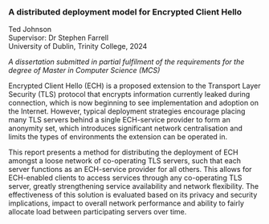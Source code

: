 ### A distributed deployment model for Encrypted Client Hello

Ted Johnson\
Supervisor: Dr Stephen Farrell\
University of Dublin, Trinity College, 2024

*A dissertation submitted in partial fulfilment of the requirements for the degree of Master in Computer Science (MCS)*

Encrypted Client Hello (ECH) is a proposed extension to the Transport Layer Security (TLS) protocol that encrypts information currently leaked during connection, which is now beginning to see implementation and adoption on the Internet. However, typical deployment strategies encourage placing many TLS servers behind a single ECH-service provider to form an anonymity set, which introduces significant network centralisation and limits the types of environments the extension can be operated in.

This report presents a method for distributing the deployment of ECH amongst a loose network of co-operating TLS servers, such that each server functions as an ECH-service provider for all others. This allows for ECH-enabled clients to access services through any co-operating TLS server, greatly strengthening service availability and network flexibility. The effectiveness of this solution is evaluated based on its privacy and security implications, impact to overall network performance and ability to fairly allocate load between participating servers over time.
